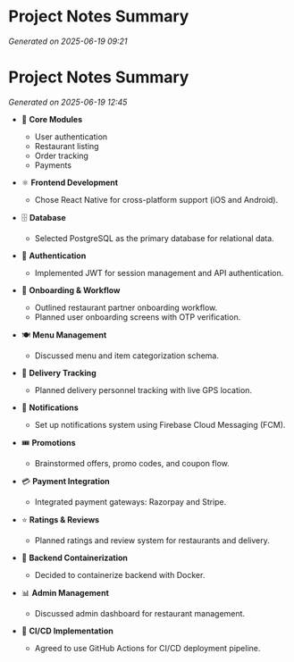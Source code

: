 # Project Notes Summary

*Generated on 2025-06-19 09:21*

# Project Notes Summary

*Generated on 2025-06-19 12:45*

- 📌 **Core Modules**
  - User authentication
  - Restaurant listing
  - Order tracking
  - Payments

- ⚛️ **Frontend Development**
  - Chose React Native for cross-platform support (iOS and Android).

- 🗄️ **Database**
  - Selected PostgreSQL as the primary database for relational data.

- 🔐 **Authentication**
  - Implemented JWT for session management and API authentication.

- 📝 **Onboarding & Workflow**
  - Outlined restaurant partner onboarding workflow.
  - Planned user onboarding screens with OTP verification.

- 🍽️ **Menu Management**
  - Discussed menu and item categorization schema.

- 🚚 **Delivery Tracking**
  - Planned delivery personnel tracking with live GPS location.

- 🔔 **Notifications**
  - Set up notifications system using Firebase Cloud Messaging (FCM).

- 🎟️ **Promotions**
  - Brainstormed offers, promo codes, and coupon flow.

- 💳 **Payment Integration**
  - Integrated payment gateways: Razorpay and Stripe.

- ⭐ **Ratings & Reviews**
  - Planned ratings and review system for restaurants and delivery.

- 🚢 **Backend Containerization**
  - Decided to containerize backend with Docker.

- 📊 **Admin Management**
  - Discussed admin dashboard for restaurant management.

- 🔧 **CI/CD Implementation**
  - Agreed to use GitHub Actions for CI/CD deployment pipeline.